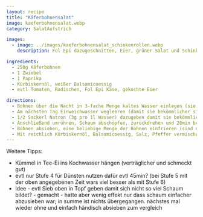 ```yaml
---
layout: recipe
title: "Käferbohnensalat"
image: kaeferbohnensalat.webp
category: SalatAufstrich

images:
  - image: ../images/kaeferbohnensalat_schinkenrollen.webp
    description: Fol Epi dazugeschnitten, Eier, grüner Salat und Schinkenrollen (Rezept siehe Eiaufstrich)

ingredients:
  - 250g Käferbohnen
  - 1 Zwiebel
  - 1 Paprika
  - Kürbiskernöl, weißer Balsamicoessig
  - evtl Tomaten, Radischen, Fol Epi Käse, gekochte Eier

directions:
  - Bohnen über die Nacht in 3-fache Menge kaltes Wasser einlegen (sie saugen sich voll)
  - Am nächsten Tag Einweichwasser wegleeren (damit sie bekömmlicher sind) und ausreichend (ca 3,5l Volumen inkl Bohnen) frisches Wasser dazugeben (nimmt man zu wenig werden sie matschig wie Bohnenmuß).
  - 1/2 Sackerl Natron (3g pro 1l Wasser) dazugeben damit sie bekömmlicher werden und die Farbe behalten, aufkochen und dann ohne Deckel 15min bei Stufe 8 kochen. Die ersten 5min davon daneben stehen und bei Bedarf Schaum abschöpfen!
  - Anschließend umrühren, Schaum abschöpfen, zurückdrehen und 20min bei Stufe 5 halb zugedeckt dünsten. 1 gestrichenen EL Salz dazugeben und weitere 10min bei Stufe 5 halb zugedeckt dünsten. Fertig sind sie wenn sie weich sind (alte Bohnen können 30min länger dauern)
  - Bohnen absieben, eine beliebige Menge der Bohnen einfrieren (sind nach dem Auftauen direkt verwendbar) und den Rest und mit fein geschnittenem Zwiebel vermengen.
  - Mit reichlich Kürbiskernöl, Balsamicoessig, Salz, Pfeffer vermischen. Die Bohnen können noch warm sein damit sie sich gut ansaugen.
---
```


Weitere Tipps:

- Kümmel in Tee-Ei ins Kochwasser hängen (verträglicher und schmeckt gut)
- evtl nur Stufe 4 für Dünsten nutzen dafür evtl 45min? (bei Stufe 5 mit der oben angegebenen Zeit wars viel besser als mit Stufe 6)
- Idee - evtl Sieb oben in Topf geben damit sich nicht so viel Schaum bildet? - gemacht - hatte aber wenig effekt nur dass schaum einfacher abzusieben war; in summe ist nichts übergegangen. nächstes mal wieder ohne und einfach händisch absieben zum vergleich
